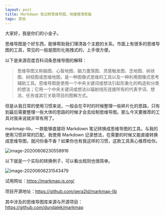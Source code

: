 ```yaml
---
layout: post
title: Markdown 笔记转思维导图，快捷理清思路
tags: 其他
---
```


大家好，我是你们的小金子。

思维导图是个好东西，能够帮助我们理清各个主题的关系。市面上有很多的思维导图的工具，常见的一般是图形化拖拽式的，上手很方便。

以下是来源百度百科词条思维导图的解释：

> 思维导图又称脑图、心智地图、脑力激荡图、灵感触发图、念地图、树状图、树枝图或思维地图，是一种图像式思维的工具以及一种利用图像式思考辅助工具。思维导图是使用一个中央关键词或想法引起形象化的构造和分类的想法；它用一个中央关键词或想法以辐射线形连接所有的代表字词、想法、任务或其它关联项目的图解方式。

但是从我日常的使用习惯来说，一般会在平时的时候整理一些碎片化的思路，只有到最后需要整理一些大体的思路的时候才会去绘制思维导图。那么今天要推荐的工具对我来说就非常有用了。

markmap-lib，一款能够直接将 Markdown 笔记转换成思维导图的工具。与我的使用习惯非常的匹配，我使用 Markdown 记录想法，在需要的时候又能直接转换成思维导图，就问你香不香？如果你也有我这样的习惯，这款工具真心推荐给你。

![image-20200606230558916](https://7465-test-3c9b5e-1-1301419220.tcb.qcloud.la/mac_github_images/compress_image-20200606230558916.png)

以下就是一个实际的转换例子，可以看出规则也很简单。

![image-20200606231543479](https://7465-test-3c9b5e-1-1301419220.tcb.qcloud.la/mac_github_images/compress_image-20200606231543479.png)

试用网址：https://markmap.js.org/

项目开源地址：https://github.com/gera2ld/markmap-lib

其中涉及的思维导图库来源与开源项目：https://github.com/dundalek/markmap